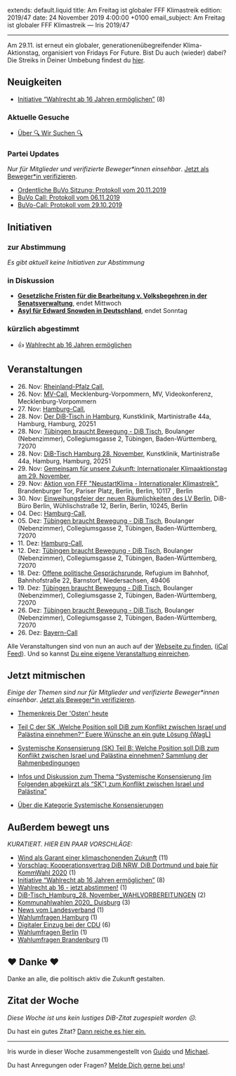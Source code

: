
extends: default.liquid
title: Am Freitag ist globaler FFF Klimastreik
edition: 2019/47
date: 24 November 2019 4:00:00 +0100
email_subject: Am Freitag ist globaler FFF Klimastreik — Iris 2019/47

---
Am 29.11. ist erneut ein globaler, generationenübegreifender Klima-Aktionstag, organisiert von Fridays For Future. Bist Du auch (wieder) dabei? Die Streiks in Deiner Umbebung findest du [hier](https://fridaysforfuture.de/neustartklima/#map).

## Neuigkeiten

 - [Initiative &ldquo;Wahlrecht ab 16 Jahren ermöglichen&rdquo;](https://marktplatz.dib.de/t/initiative-wahlrecht-ab-16-jahren-ermoeglichen/32621) (8)

### Aktuelle Gesuche

 - [Über 🔍 Wir Suchen 🔍](https://marktplatz.dib.de/t/ueber-wir-suchen/8837)

### Partei Updates

_Nur für Mitglieder und verifizierte Beweger\*innen einsehbar_. [Jetzt als Beweger\*in verifizieren](https://dib.de/bewegerin-werden/).

 - [Ordentliche BuVo Sitzung: Protokoll vom 20.11.2019](https://marktplatz.dib.de/t/ordentliche-buvo-sitzung-protokoll-vom-20-11-2019/32590)
 - [BuVo Call: Protokoll vom 06.11.2019](https://marktplatz.dib.de/t/buvo-call-protokoll-vom-06-11-2019/32412)
 - [BuVo-Call: Protokoll vom 29.10.2019](https://marktplatz.dib.de/t/buvo-call-protokoll-vom-29-10-2019/32350)

## Initiativen

### zur Abstimmung
_Es gibt aktuell keine Initiativen zur Abstimmung_

### in Diskussion
 - **[Gesetzliche Fristen für die Bearbeitung v. Volksbegehren in der Senatsverwaltung](https://abstimmen.dib.de/initiative/290-gesetzliche-fristen-fur-die-bearbeitung-v-volksbegehren-in-der-senatsverwaltung)**, endet Mittwoch
 - **[Asyl für Edward Snowden in Deutschland](https://abstimmen.dib.de/initiative/291-asyl-fur-edward-snowden-in-deutschland)**, endet Sonntag

### kürzlich abgestimmt

 - 👍 [Wahlrecht ab 16 Jahren ermöglichen](https://abstimmen.dib.de/initiative/287-wahlrecht-ab-16-jahren-ermoglichen)


## Veranstaltungen

 - 26.&nbsp;Nov: [Rheinland-Pfalz Call](https://dib.de/veranstaltungen/rheinland-pfalz-call-3/), 
 - 26.&nbsp;Nov: [MV-Call](https://dib.de/veranstaltungen/mv-call/), Mecklenburg-Vorpommern, MV, Videokonferenz, Mecklenburg-Vorpommern
 - 27.&nbsp;Nov: [Hamburg-Call](https://dib.de/veranstaltungen/hamburg-call-2-2019-11-27/), 
 - 28.&nbsp;Nov: [Der DiB-Tisch in Hamburg](https://dib.de/veranstaltungen/der-dib-tisch-in-hamburg-2019-11-28/), Kunstklinik, Martinistraße 44a, Hamburg, Hamburg, 20251
 - 28.&nbsp;Nov: [Tübingen braucht Bewegung - DiB Tisch](https://dib.de/veranstaltungen/tuebingen-braucht-bewegung-dib-tisch-2019-11-28/), Boulanger (Nebenzimmer), Collegiumsgasse 2, Tübingen, Baden-Württemberg, 72070
 - 28.&nbsp;Nov: [DiB-Tisch Hamburg 28. November](https://dib.de/veranstaltungen/dib-tisch-hamburg-28-november/), Kunstklinik, Martinistraße 44a, Hamburg, Hamburg, 20251
 - 29.&nbsp;Nov: [Gemeinsam für unsere Zukunft: Internationaler Klimaaktionstag am 29. November](https://dib.de/veranstaltungen/gemeinsam-fuer-unsere-zukunft-internationaler-klimaaktionstag-am-29-november/), 
 - 29.&nbsp;Nov: [Aktion von FFF "NeustartKlima - Internationaler Klimastreik"](https://dib.de/veranstaltungen/aktion-von-fff-neustartklima-internationaler-klimastreik/), Brandenburger Tor, Pariser Platz, Berlin, Berlin, 10117 , Berlin
 - 30.&nbsp;Nov: [Einweihungsfeier der neuen Räumlichkeiten des LV Berlin](https://dib.de/veranstaltungen/einweihungsfeier-der-neuen-raeumlichkeiten-des-lv-berlin/), DiB-Büro Berlin, Wühlischstraße 12, Berlin, Berlin, 10245, Berlin
 - 04.&nbsp;Dec: [Hamburg-Call](https://dib.de/veranstaltungen/hamburg-call-2-2019-12-04/), 
 - 05.&nbsp;Dez: [Tübingen braucht Bewegung - DiB Tisch](https://dib.de/veranstaltungen/tuebingen-braucht-bewegung-dib-tisch-2019-12-05/), Boulanger (Nebenzimmer), Collegiumsgasse 2, Tübingen, Baden-Württemberg, 72070
 - 11.&nbsp;Dez: [Hamburg-Call](https://dib.de/veranstaltungen/hamburg-call-2-2019-12-11/), 
 - 12.&nbsp;Dez: [Tübingen braucht Bewegung - DiB Tisch](https://dib.de/veranstaltungen/tuebingen-braucht-bewegung-dib-tisch-2019-12-12/), Boulanger (Nebenzimmer), Collegiumsgasse 2, Tübingen, Baden-Württemberg, 72070
 - 18.&nbsp;Dez: [Offene politische Gesprächsrunde](https://dib.de/veranstaltungen/offene-politische-gespraechsrunde-2019-12-18/), Refugium im Bahnhof, Bahnhofstraße 22, Barnstorf, Niedersachsen, 49406
 - 19.&nbsp;Dez: [Tübingen braucht Bewegung - DiB Tisch](https://dib.de/veranstaltungen/tuebingen-braucht-bewegung-dib-tisch-2019-12-19/), Boulanger (Nebenzimmer), Collegiumsgasse 2, Tübingen, Baden-Württemberg, 72070
 - 26.&nbsp;Dez: [Tübingen braucht Bewegung - DiB Tisch](https://dib.de/veranstaltungen/tuebingen-braucht-bewegung-dib-tisch-2019-12-26/), Boulanger (Nebenzimmer), Collegiumsgasse 2, Tübingen, Baden-Württemberg, 72070
 - 26.&nbsp;Dez: [Bayern-Call](https://dib.de/veranstaltungen/bayern-call-2019-12-26/)


Alle Veranstaltungen sind von nun an auch auf der [Webseite zu finden](https://dib.de/veranstaltungen/), ([iCal Feed](https://dib.de/?ical=1)). Und so kannst [Du eine eigene Veranstaltung einreichen](https://marktplatz.dib.de/t/eine-veranstaltung-auf-der-webseite-einreichen/21379).

## Jetzt mitmischen

_Einige der Themen sind nur für Mitglieder und verifizierte Beweger\*innen einsehbar_. [Jetzt als Beweger\*in verifizieren](https://dib.de/bewegerin-werden/).

 - [Themenkreis Der 'Osten' heute](https://marktplatz.dib.de/t/themenkreis-der-osten-heute/20162)

 - [Teil C der SK „Welche Position soll DiB zum Konflikt zwischen Israel und Palästina einnehmen?“ Euere Wünsche an ein gute Lösung (WagL)](https://marktplatz.dib.de/t/teil-c-der-sk-welche-position-soll-dib-zum-konflikt-zwischen-israel-und-palaestina-einnehmen-euere-wuensche-an-ein-gute-loesung-wagl/23423)
 - [Systemische Konsensierung (SK) Teil B: Welche Position soll DiB zum Konflikt zwischen Israel und Palästina einnehmen? Sammlung der Rahmenbedingungen](https://marktplatz.dib.de/t/systemische-konsensierung-sk-teil-b-welche-position-soll-dib-zum-konflikt-zwischen-israel-und-palaestina-einnehmen-sammlung-der-rahmenbedingungen/22729)
 - [Infos und Diskussion zum Thema “Systemische Konsensierung (im Folgenden abgekürzt als “SK”) zum Konflikt zwischen Israel und Palästina”](https://marktplatz.dib.de/t/infos-und-diskussion-zum-thema-systemische-konsensierung-im-folgenden-abgekuerzt-als-sk-zum-konflikt-zwischen-israel-und-palaestina/20677)
 - [Über die Kategorie Systemische Konsensierungen](https://marktplatz.dib.de/t/ueber-die-kategorie-systemische-konsensierungen/12555)


## Außerdem bewegt uns

_KURATIERT. HIER EIN PAAR VORSCHLÄGE:_
 - [Wind als Garant einer klimaschonenden Zukunft](https://marktplatz.dib.de/t/wind-als-garant-einer-klimaschonenden-zukunft/32596) (11)
 - [Vorschlag: Kooperationsvertrag DiB NRW, DiB Dortmund und baje für KommWahl 2020](https://marktplatz.dib.de/t/vorschlag-kooperationsvertrag-dib-nrw-dib-dortmund-und-baje-fuer-kommwahl-2020/32606) (1)
 - [Initiative &ldquo;Wahlrecht ab 16 Jahren ermöglichen&rdquo;](https://marktplatz.dib.de/t/initiative-wahlrecht-ab-16-jahren-ermoeglichen/32621) (8)
 - [Wahlrecht ab 16 - jetzt abstimmen!](https://marktplatz.dib.de/t/wahlrecht-ab-16-jetzt-abstimmen/32601) (1)
 - [DiB-Tisch_Hamburg_28. November_WAHLVORBEREITUNGEN](https://marktplatz.dib.de/t/dib-tisch-hamburg-28-november-wahlvorbereitungen/32548) (2)
 - [Kommunahlwahlen 2020_ Duisburg](https://marktplatz.dib.de/t/kommunahlwahlen-2020-duisburg/32550) (3)
 - [News vom Landesverband](https://marktplatz.dib.de/t/news-vom-landesverband/32615) (1)
 - [Wahlumfragen Hamburg](https://marktplatz.dib.de/t/wahlumfragen-hamburg/32562) (1)
 - [Digitaler Einzug bei der CDU](https://marktplatz.dib.de/t/digitaler-einzug-bei-der-cdu/32619) (6)
 - [Wahlumfragen Berlin](https://marktplatz.dib.de/t/wahlumfragen-berlin/32591) (1)
 - [Wahlumfragen Brandenburg](https://marktplatz.dib.de/t/wahlumfragen-brandenburg/32568) (1)

## ❤️ Danke ❤️
Danke an alle, die politisch aktiv die Zukunft gestalten.

## Zitat der Woche
_Diese Woche ist uns kein lustiges DiB-Zitat zugespielt worden ☹._

Du hast ein gutes Zitat? [Dann reiche es hier ein.](https://marktplatz.dib.de/t/lustige-dib-zitate/10175)


---

Iris wurde in dieser Woche zusammengestellt von [Guido](https://marktplatz.dib.de/u/Guido/) und [Michael](https://marktplatz.dib.de/u/MichaelVoss/).

Du hast Anregungen oder Fragen? [Melde Dich gerne bei uns](https://marktplatz.dib.de/t/neu-iris-die-woechtliche-zusammenfasssung-zum-sonntagsbrunch/10990)!

